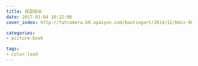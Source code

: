 ```yaml
---
title: 拔苗助长
date: 2017-03-04 16:22:06
cover_index: http://fatcamera.b0.upaiyun.com/baotingart/2014/12/bmzz-06-180x180.jpg

categories:
- picture-book

tags:
- color-lead
---
```

